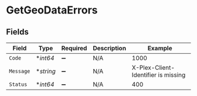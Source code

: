 # GetGeoDataErrors


## Fields

| Field                               | Type                                | Required                            | Description                         | Example                             |
| ----------------------------------- | ----------------------------------- | ----------------------------------- | ----------------------------------- | ----------------------------------- |
| `Code`                              | **int64*                            | :heavy_minus_sign:                  | N/A                                 | 1000                                |
| `Message`                           | **string*                           | :heavy_minus_sign:                  | N/A                                 | X-Plex-Client-Identifier is missing |
| `Status`                            | **int64*                            | :heavy_minus_sign:                  | N/A                                 | 400                                 |